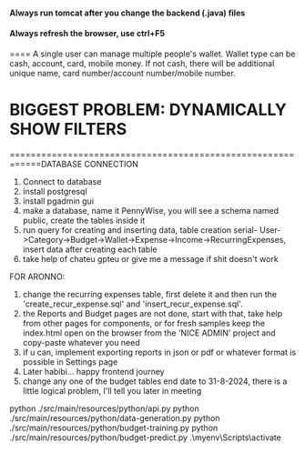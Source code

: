 
#### Always run tomcat after you change the backend (.java) files
#### Always refresh the browser, use ctrl+F5

==== A single user can manage multiple people's wallet. Wallet type can be cash, account, card, mobile money. If not cash, there will be additional unique name, card number/account number/mobile number.

# **BIGGEST PROBLEM: DYNAMICALLY SHOW FILTERS**

============================================================DATABASE CONNECTION
1. Connect to database
2. install postgresql
3. install pgadmin gui
4. make a database, name it PennyWise, you will see a schema named public, create the tables inside it
5. run query for creating and inserting data, table creation serial- User->Category->Budget->Wallet->Expense->Income->RecurringExpenses, insert data after creating each table
6. take help of chateu gpteu or give me a message if shit doesn't work

FOR ARONNO:
1. change the recurring expenses table, first delete it and then run the 'create_recur_expense.sql' and 'insert_recur_expense.sql'.
2. the Reports and Budget pages are not done, start with that, take help from other pages for components, or for fresh samples keep the index.html
open on the browser from the 'NICE ADMIN' project and copy-paste whatever you need
3. if u can, implement exporting reports in json or pdf or whatever format is possible in Settings page
4. Later habibi... happy frontend journey
5. change any one of the budget tables end date to 31-8-2024, there is a little logical problem, I'll tell you later in meeting


python ./src/main/resources/python/api.py
python ./src/main/resources/python/data-generation.py
python ./src/main/resources/python/budget-training.py
python ./src/main/resources/python/budget-predict.py
.\myenv\Scripts\activate



